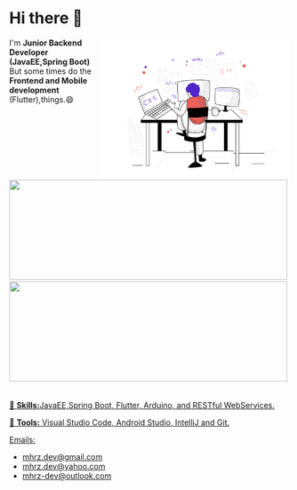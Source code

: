 <h1> Hi there 👋</h1>

<img src="https://github.com/mohrazium/mohrazium/blob/main/web-development.svg" min-width="340px" max-width="400px" width="340px" align="right" alt="Development">

<p align="left">
I'm <strong>Junior Backend Developer (JavaEE,Spring Boot)
</strong></br> But some times do the <strong>Frontend and Mobile development</strong> (Flutter),things.😄 </br>
</p>

<div>
  <a href="https://github.com/mohrazium">
  <img height="180em" width="500em" src="https://github-readme-stats.vercel.app/api?username=mohrazium&count_private=true&theme=blue&show_icons=true"/>
  <img height="180em" width="500em" src="https://github-readme-stats.vercel.app/api/top-langs/?username=mohrazium&layout=compact&langs_count=7&theme=blue"/>
</div>
</br>
<p align="left">
  🦄 <strong>Skills:</strong>JavaEE,Spring Boot, Flutter, Arduino, and RESTful WebServices.
</p>

<p align="left">
  💼 <strong>Tools:</strong> Visual Studio Code, Android Studio, IntelliJ and Git.
</p>

Emails:

- mhrz.dev@gmail.com
- mhrz.dev@yahoo.com
- mhrz-dev@outlook.com
